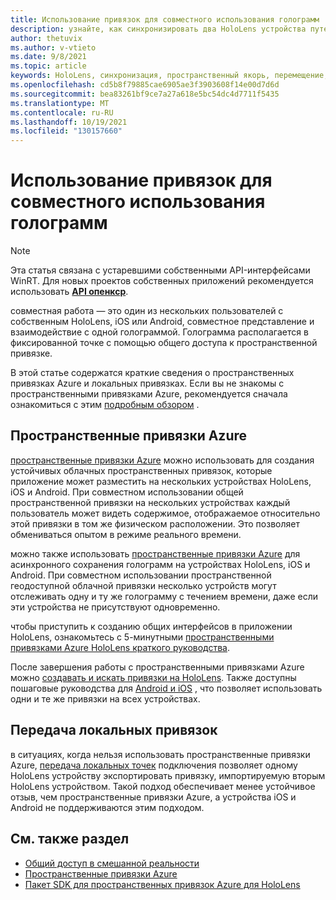 ```yaml
---
title: Использование привязок для совместного использования голограмм
description: узнайте, как синхронизировать два HoloLens устройства путем совместного использования локальных и пространственных привязок Azure в приложениях DirectX.
author: thetuvix
ms.author: v-vtieto
ms.date: 9/8/2021
ms.topic: article
keywords: HoloLens, синхронизация, пространственный якорь, перемещение, многопрограммный, просмотр, сценарий, пошаговое руководство, пример кода, Azure, пространственные привязки azure, ASA
ms.openlocfilehash: cd5b8f79885cae6905ae3f3903608f14e00d7d6d
ms.sourcegitcommit: bea83261bf9ce7a27a618e5bc54dc4d7711f5435
ms.translationtype: MT
ms.contentlocale: ru-RU
ms.lasthandoff: 10/19/2021
ms.locfileid: "130157660"
---
```

# <a name="use-anchors-to-share-holograms"></a>Использование привязок для совместного использования голограмм

> [!NOTE]
> Эта статья связана с устаревшими собственными API-интерфейсами WinRT.  Для новых проектов собственных приложений рекомендуется использовать **[API опенкср](../native/openxr-getting-started.md)**.

совместная работа — это один из нескольких пользователей с собственным HoloLens, iOS или Android, совместное представление и взаимодействие с одной голограммой. Голограмма располагается в фиксированной точке с помощью общего доступа к пространственной привязке.

В этой статье содержатся краткие сведения о пространственных привязках Azure и локальных привязках. Если вы не знакомы с пространственными привязками Azure, рекомендуется сначала ознакомиться с этим [подробным обзором](../../design/spatial-anchors.md) .

## <a name="azure-spatial-anchors"></a>Пространственные привязки Azure

<a href="/azure/spatial-anchors/overview" target="_blank">пространственные привязки Azure</a> можно использовать для создания устойчивых облачных пространственных привязок, которые приложение может разместить на нескольких устройствах HoloLens, iOS и Android.  При совместном использовании общей пространственной привязки на нескольких устройствах каждый пользователь может видеть содержимое, отображаемое относительно этой привязки в том же физическом расположении.  Это позволяет обмениваться опытом в режиме реального времени.

можно также использовать <a href="/azure/spatial-anchors/overview" target="_blank">пространственные привязки Azure</a> для асинхронного сохранения голограмм на устройствах HoloLens, iOS и Android.  При совместном использовании пространственной геодоступной облачной привязки несколько устройств могут отслеживать одну и ту же голограмму с течением времени, даже если эти устройства не присутствуют одновременно.

чтобы приступить к созданию общих интерфейсов в приложении HoloLens, ознакомьтесь с 5-минутными <a href="/azure/spatial-anchors/quickstarts/get-started-hololens" target="_blank">пространственными привязками Azure HoloLens краткого руководства</a>.

После завершения работы с пространственными привязками Azure можно <a href="/azure/spatial-anchors/concepts/create-locate-anchors-cpp-winrt" target="_blank">создавать и искать привязки на HoloLens</a>.  Также доступны пошаговые руководства для <a href="/azure/spatial-anchors/create-locate-anchors-overview" target="_blank">Android и iOS</a> , что позволяет использовать одни и те же привязки на всех устройствах.

## <a name="local-anchor-transfers"></a>Передача локальных привязок

в ситуациях, когда нельзя использовать пространственные привязки Azure, [передача локальных точек](../../out-of-scope/local-anchor-transfers-in-directx.md) подключения позволяет одному HoloLens устройству экспортировать привязку, импортируемую вторым HoloLens устройством.  Такой подход обеспечивает менее устойчивое отзыв, чем пространственные привязки Azure, а устройства iOS и Android не поддерживаются этим подходом.

## <a name="see-also"></a>См. также раздел

* [Общий доступ в смешанной реальности](../../design/shared-experiences-in-mixed-reality.md)
* <a href="/azure/spatial-anchors" target="_blank">Пространственные привязки Azure</a>
* <a href="/cpp/api/spatial-anchors/winrt/" target="_blank">Пакет SDK для пространственных привязок Azure для HoloLens</a>
